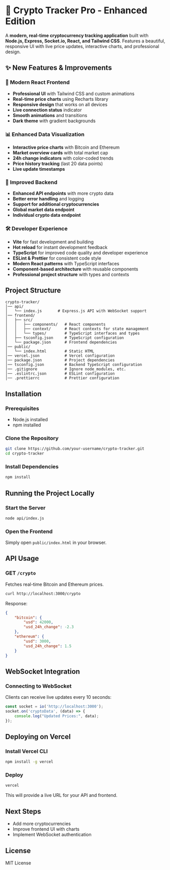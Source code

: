 # 🚀 Crypto Tracker Pro - Enhanced Edition

A **modern, real-time cryptocurrency tracking application** built with **Node.js, Express, Socket.io, React, and Tailwind CSS**. Features a beautiful, responsive UI with live price updates, interactive charts, and professional design.

## ✨ New Features & Improvements

### 🎨 **Modern React Frontend**
- **Professional UI** with Tailwind CSS and custom animations
- **Real-time price charts** using Recharts library
- **Responsive design** that works on all devices
- **Live connection status** indicator
- **Smooth animations** and transitions
- **Dark theme** with gradient backgrounds

### 📊 **Enhanced Data Visualization**
- **Interactive price charts** with Bitcoin and Ethereum
- **Market overview cards** with total market cap
- **24h change indicators** with color-coded trends
- **Price history tracking** (last 20 data points)
- **Live update timestamps**

### 🔧 **Improved Backend**
- **Enhanced API endpoints** with more crypto data
- **Better error handling** and logging
- **Support for additional cryptocurrencies**
- **Global market data endpoint**
- **Individual crypto data endpoint**

### 🛠 **Developer Experience**
- **Vite** for fast development and building
- **Hot reload** for instant development feedback
- **TypeScript** for improved code quality and developer experience
- **ESLint & Prettier** for consistent code style
- **Modern React patterns** with TypeScript interfaces
- **Component-based architecture** with reusable components
- **Professional project structure** with types and contexts

## Project Structure

```plaintext
crypto-tracker/
│── api/
│   └── index.js       # Express.js API with WebSocket support
│── frontend/
│   ├── src/
│   │   ├── components/   # React components
│   │   ├── context/      # React contexts for state management
│   │   └── types/        # TypeScript interfaces and types
│   ├── tsconfig.json     # TypeScript configuration
│   └── package.json      # Frontend dependencies
│── public/
│   └── index.html        # Static HTML
│── vercel.json           # Vercel configuration
│── package.json          # Project dependencies
│── tsconfig.json         # Backend TypeScript configuration
│── .gitignore            # Ignore node_modules, etc.
│── .eslintrc.json        # ESLint configuration
│── .prettierrc           # Prettier configuration
```

## Installation
### Prerequisites
- Node.js installed
- npm installed

### Clone the Repository
```sh
git clone https://github.com/your-username/crypto-tracker.git
cd crypto-tracker
```

### Install Dependencies
```sh
npm install
```

## Running the Project Locally
### Start the Server
```sh
node api/index.js
```
### Open the Frontend
Simply open `public/index.html` in your browser.

## API Usage
### GET `/crypto`
Fetches real-time Bitcoin and Ethereum prices.
```sh
curl http://localhost:3000/crypto
```
Response:
```json
{
    "bitcoin": {
        "usd": 42000,
        "usd_24h_change": -2.3
    },
    "ethereum": {
        "usd": 3000,
        "usd_24h_change": 1.5
    }
}
```

## WebSocket Integration
### Connecting to WebSocket
Clients can receive live updates every 10 seconds:
```javascript
const socket = io('http://localhost:3000');
socket.on('cryptoData', (data) => {
    console.log("Updated Prices:", data);
});
```

## Deploying on Vercel
### Install Vercel CLI
```sh
npm install -g vercel
```
### Deploy
```sh
vercel
```
This will provide a live URL for your API and frontend.

## Next Steps
- Add more cryptocurrencies
- Improve frontend UI with charts
- Implement WebSocket authentication

## License
MIT License

